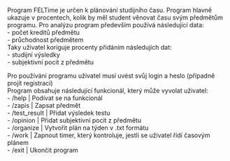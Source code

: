 Program FELTime je určen k plánování studijního času. Program hlavně ukazuje v procentech, kolik by měl student věnovat času svým předmětům programu. Pro analýzu program především používá následující data:<br/>
	-	počet kreditů předmětu<br/>
	-	průchodnost předmětem<br/>
Taky uživatel koriguje procenty přidáním následujích dat:<br/>
	-	studijní výsledky<br/>
	-	subjektivní pocit z předmětu<br/>

Pro používání programu uživatel musí uvést svůj login a heslo (případně projít registrací)<br/>
Program obsahuje následující funkcionál, který může vyvolat uživatel:<br/>
	-	/help | Podívat se na funkcionál <br/>
	-	/zapis | Zapsat předmět<br/>
	-	/test_result | Přidat výsledek testu<br/>
	-	/opinion | Přidat subjektivní pocit z předmětu<br/>
	-	/organize | Vytvořit plán na týden v .txt formátu <br/>
	-	/work | Zapnout timer, který kontroluje, jestli se uživatel řídí časovým plánem<br/>
	-	/exit | Ukončit program<br/>
